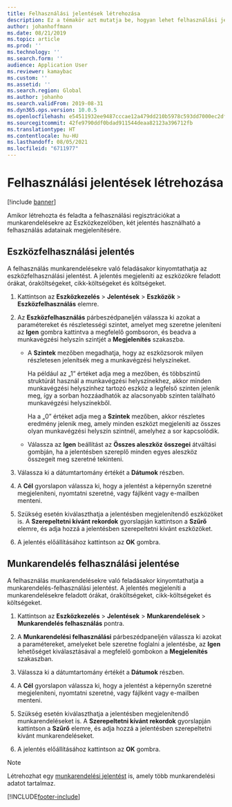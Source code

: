 ```yaml
---
title: Felhasználási jelentések létrehozása
description: Ez a témakör azt mutatja be, hogyan lehet felhasználási jelentéseket létrehozni az Eszközkezelés modulban.
author: johanhoffmann
ms.date: 08/21/2019
ms.topic: article
ms.prod: ''
ms.technology: ''
ms.search.form: ''
audience: Application User
ms.reviewer: kamaybac
ms.custom: ''
ms.assetid: ''
ms.search.region: Global
ms.author: johanho
ms.search.validFrom: 2019-08-31
ms.dyn365.ops.version: 10.0.5
ms.openlocfilehash: e54511932ee9487cccae12a479dd210b5978c593dd7000ec2dfe09c3c4014670
ms.sourcegitcommit: 42fe9790ddf0bdad911544deaa82123a396712fb
ms.translationtype: HT
ms.contentlocale: hu-HU
ms.lasthandoff: 08/05/2021
ms.locfileid: "6711977"
---
```

# <a name="create-consumption-reports"></a>Felhasználási jelentések létrehozása

[!include [banner](../../includes/banner.md)]

 

Amikor létrehozta és feladta a felhasználási regisztrációkat a munkarendelésekre az Eszközkezelőben, két jelentés használható a felhasználás adatainak megjelenítésére.


## <a name="asset-consumption-report"></a>Eszközfelhasználási jelentés

A felhasználás munkarendelésekre való feladásakor kinyomtathatja az eszközfelhasználási jelentést. A jelentés megjeleníti az eszközökre feladott órákat, óraköltségeket, cikk-költségeket és költségeket.

1. Kattintson az **Eszközkezelés** > **Jelentések** > **Eszközök** > **Eszközfelhasználás** elemre.

2. Az **Eszközfelhasználás** párbeszédpaneljén válassza ki azokat a paramétereket és részletességi szintet, amelyet meg szeretne jeleníteni az **Igen** gombra kattintva a megfelelő gombsoron, és beadva a munkavégzési helyszín szintjét a **Megjelenítés** szakaszba.
    - A **Szintek** mezőben megadhatja, hogy az eszközsorok milyen részletesen jelenítsék meg a munkavégzési helyszíneket. 
    
        Ha például az „1” értéket adja meg a mezőben, és többszintű struktúrát használ a munkavégzési helyszínekhez, akkor minden munkavégzési helyszínhez tartozó eszköz a legfelső szinten jelenik meg, így a sorban hozzáadhatók az alacsonyabb szinten található munkavégzési helyszínekből. 
        
        Ha a „0” értéket adja meg a **Szintek** mezőben, akkor részletes eredmény jelenik meg, amely minden eszközt megjeleníti az összes olyan munkavégzési helyszín szintnél, amelyhez a sor kapcsolódik. 
        
    - Válassza az **Igen** beállítást az **Összes aleszköz összegei** átváltási gombján, ha a jelentésben szereplő minden egyes aleszköz összegeit meg szeretné tekinteni.

3. Válassza ki a dátumtartomány értékét a **Dátumok** részben.

4. A **Cél** gyorslapon válassza ki, hogy a jelentést a képernyőn szeretné megjeleníteni, nyomtatni szeretné, vagy fájlként vagy e-mailben menteni.

5. Szükség esetén kiválaszthatja a jelentésben megjelenítendő eszközöket is. A **Szerepeltetni kívánt rekordok** gyorslapján kattintson a **Szűrő** elemre, és adja hozzá a jelentésben szerepeltetni kívánt eszközöket.

6. A jelentés előállításához kattintson az **OK** gombra.


## <a name="work-order-consumption-report"></a>Munkarendelés felhasználási jelentése

A felhasználás munkarendelésekre való feladásakor kinyomtathatja a munkarendelés-felhasználási jelentést. A jelentés megjeleníti a munkarendelésekre feladott órákat, óraköltségeket, cikk-költségeket és költségeket.

1. Kattintson az **Eszközkezelés** > **Jelentések** > **Munkarendelések** > **Munkarendelés felhasználás** pontra.

2. A **Munkarendelési felhasználási** párbeszédpaneljén válassza ki azokat a paramétereket, amelyeket bele szeretne foglalni a jelentésbe, az **Igen** lehetőséget kiválasztásával a megfelelő gombokon a **Megjelenítés** szakaszban.

3. Válassza ki a dátumtartomány értékét a **Dátumok** részben.

4. A **Cél** gyorslapon válassza ki, hogy a jelentést a képernyőn szeretné megjeleníteni, nyomtatni szeretné, vagy fájlként vagy e-mailben menteni.

5. Szükség esetén kiválaszthatja a jelentésben megjelenítendő munkarendeléseket is. A **Szerepeltetni kívánt rekordok** gyorslapján kattintson a **Szűrő** elemre, és adja hozzá a jelentésben szerepeltetni kívánt munkarendeléseket.

6. A jelentés előállításához kattintson az **OK** gombra.


>[!NOTE]
>Létrehozhat egy [munkarendelési jelentést](../work-orders/work-order-report.md) is, amely több munkarendelési adatot tartalmaz.



[!INCLUDE[footer-include](../../../includes/footer-banner.md)]